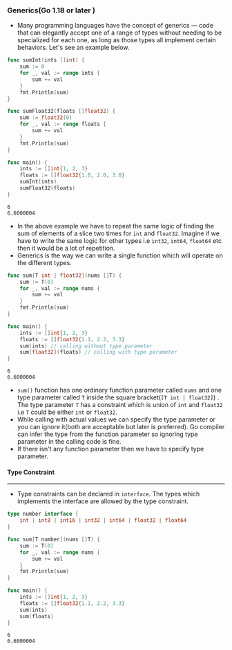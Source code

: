 ### Generics(Go 1.18 or later )
* Many programming languages have the concept of generics — code that can elegantly accept one of a range of types without needing to be specialized for each one, as long as those types all implement certain behaviors. Let's see an example below.
```go
func sumInt(ints []int) {
	sum := 0
	for _, val := range ints {
		sum += val
	}
	fmt.Println(sum)
}

func sumFloat32(floats []float32) {
	sum := float32(0)
	for _, val := range floats {
		sum += val
	}
	fmt.Println(sum)
}

func main() {
	ints := []int{1, 2, 3}
	floats := []float32{1.0, 2.0, 3.0}
	sumInt(ints)
	sumFloat32(floats)
}
```
```
6
6.6000004
```
* In the above example we have to repeat the same logic of finding the sum of elements of a slice two times for `int` and `float32`. Imagine if we have to write the same logic for other types i.e `int32`, `int64`, `float64` etc then it would be a lot of repetition.
* Generics is the way we can write a single function which will operate on the different types.
```go
func sum[T int | float32](nums []T) {
	sum := T(0)
	for _, val := range nums {
		sum += val
	}
	fmt.Println(sum)
}

func main() {
	ints := []int{1, 2, 3}
	floats := []float32{1.1, 2.2, 3.3}
	sum(ints) // calling without type parameter
	sum[float32](floats) // calling with type parameter
}
```
```
6
6.6000004
```
* `sum()` function has one ordinary function parameter called `nums` and one type parameter called `T` inside the square bracket(`[T int | float32]`) . The type parameter `T` has a constraint which is union of `int` and `float32` i.e `T` could be either `int` or `float32`.
* While calling with actual values we can specify the type parameter or you can ignore it(both are acceptable but later is preferred). Go compiler can infer the type from the function parameter so ignoring type parameter in the calling code is fine. 
* If there isn't any function parameter then we have to specify type parameter.
#### Type Constraint
-------------------
* Type constraints can be declared in `interface`. The types which implements the interface are allowed by the type constraint.
```go
type number interface {
	int | int8 | int16 | int32 | int64 | float32 | float64
}

func sum[T number](nums []T) {
	sum := T(0)
	for _, val := range nums {
		sum += val
	}
	fmt.Println(sum)
}

func main() {
	ints := []int{1, 2, 3}
	floats := []float32{1.1, 2.2, 3.3}
	sum(ints)
	sum(floats)
}
```
```
6
6.6000004
```
